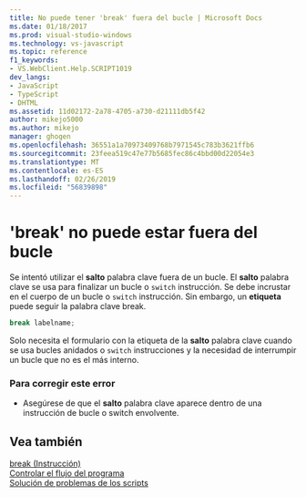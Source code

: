```yaml
---
title: No puede tener 'break' fuera del bucle | Microsoft Docs
ms.date: 01/18/2017
ms.prod: visual-studio-windows
ms.technology: vs-javascript
ms.topic: reference
f1_keywords:
- VS.WebClient.Help.SCRIPT1019
dev_langs:
- JavaScript
- TypeScript
- DHTML
ms.assetid: 11d02172-2a78-4705-a730-d21111db5f42
author: mikejo5000
ms.author: mikejo
manager: ghogen
ms.openlocfilehash: 36551a1a70973409768b7971545c783b3621ffb6
ms.sourcegitcommit: 23feea519c47e77b5685fec86c4bbd00d22054e3
ms.translationtype: MT
ms.contentlocale: es-ES
ms.lasthandoff: 02/26/2019
ms.locfileid: "56839898"
---
```

# <a name="cant-have-break-outside-of-loop"></a>'break' no puede estar fuera del bucle
Se intentó utilizar el **salto** palabra clave fuera de un bucle. El **salto** palabra clave se usa para finalizar un bucle o `switch` instrucción. Se debe incrustar en el cuerpo de un bucle o `switch` instrucción. Sin embargo, un **etiqueta** puede seguir la palabra clave break.  
  
```js
break labelname;  
```  
  
 Solo necesita el formulario con la etiqueta de la **salto** palabra clave cuando se usa bucles anidados o `switch` instrucciones y la necesidad de interrumpir un bucle que no es el más interno.  
  
### <a name="to-correct-this-error"></a>Para corregir este error  
  
-   Asegúrese de que el **salto** palabra clave aparece dentro de una instrucción de bucle o switch envolvente.  
  
## <a name="see-also"></a>Vea también  
 [break (Instrucción)](../../javascript/reference/break-statement-javascript.md)   
 [Controlar el flujo del programa](../../javascript/controlling-program-flow-javascript.md)   
 [Solución de problemas de los scripts](../../javascript/advanced/troubleshooting-your-scripts-javascript.md)